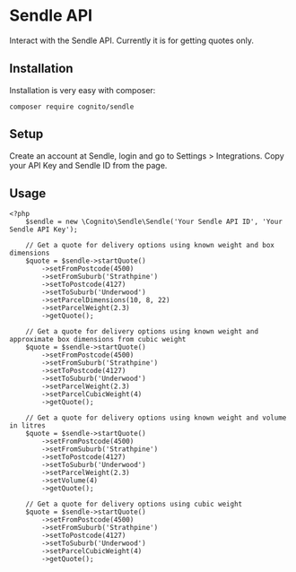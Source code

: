 # Sendle API

Interact with the Sendle API. Currently it is for getting quotes only.

## Installation

Installation is very easy with composer:

    composer require cognito/sendle

## Setup

Create an account at Sendle, login and go to Settings > Integrations.
Copy your API Key and Sendle ID from the page.

## Usage

```
<?php
	$sendle = new \Cognito\Sendle\Sendle('Your Sendle API ID', 'Your Sendle API Key');

	// Get a quote for delivery options using known weight and box dimensions
	$quote = $sendle->startQuote()
		->setFromPostcode(4500)
		->setFromSuburb('Strathpine')
		->setToPostcode(4127)
		->setToSuburb('Underwood')
		->setParcelDimensions(10, 8, 22)
		->setParcelWeight(2.3)
		->getQuote();

	// Get a quote for delivery options using known weight and approximate box dimensions from cubic weight
	$quote = $sendle->startQuote()
		->setFromPostcode(4500)
		->setFromSuburb('Strathpine')
		->setToPostcode(4127)
		->setToSuburb('Underwood')
		->setParcelWeight(2.3)
		->setParcelCubicWeight(4)
		->getQuote();

	// Get a quote for delivery options using known weight and volume in litres
	$quote = $sendle->startQuote()
		->setFromPostcode(4500)
		->setFromSuburb('Strathpine')
		->setToPostcode(4127)
		->setToSuburb('Underwood')
		->setParcelWeight(2.3)
		->setVolume(4)
		->getQuote();

	// Get a quote for delivery options using cubic weight
	$quote = $sendle->startQuote()
		->setFromPostcode(4500)
		->setFromSuburb('Strathpine')
		->setToPostcode(4127)
		->setToSuburb('Underwood')
		->setParcelCubicWeight(4)
		->getQuote();

```
